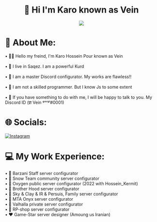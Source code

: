 <div align="center">
  
  # 👋 Hi I'm Karo known as Vein
![](https://github-readme-stats.vercel.app/api?username=Vein-GorGi&theme=vision-friendly-dark&hide_border=false&include_all_commits=true&count_private=true)<br/>

<div align="left">
  
# 🌟 About Me:
• 👋🏻 Hello my freind, I'm Karo Hossein Pour known as Vein<br><br>• 🚀 I live in Saqez. I am a powerful Kurd<br><br>• 🔧 I am a master Discord configurator. My works are flawless!!<br><br>• 🧠 I am not a skilled programmer. But I know Js to some extent<br><br>• 🥂 If you have something to do with me, I will be happy to talk to you. My Discord ID (ज्ञ Vein ᵍᵒʳᵍⁱ#0001)<br>

# 🌐 Socials:
[![Instagram](https://img.shields.io/badge/Instagram-%23E4405F.svg?logo=Instagram&logoColor=white)](https://instagram.com/Karo._HPtz)
  
# 💻 My Work Experience:
• 🤍 Barzani Staff server configurator<br>
• 💜 Snow Team community server configurator<br>
• 💛 Oxygen public server configurator (2022 with Hossein_Kermit)<br>
• 🖤 Brother Hood server configurator<br>
• 🧡 Sky & Clay & IR & Persuis, Family server configurator<br>
• 💙 MTA Onyx server configurator<br>
• 🤎 Valhalla private server configurator<br>
• 💚 RP-shop server configurator<br>
• ❤ Game-Star server designer (Amoung us Iranian)<br>

